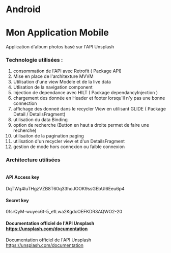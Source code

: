 # Android


# Mon Application Mobile 

Application d'album photos basé sur l'API Unsplash 

### Technologie utilisées :

1. consommation de l'API avec Retrofit ( Package API)
2. Mise en place de l'architexture MVVM 
3. Utilisation d'une view Modele et de la live data
4. Utlisation de la  navigation component 
5. Injection de dependance avec HILT ( Package dependancyInjection )
6. chargement des donnée en Header et footer lorsqu'il n'y pas une bonne connection
7. affichage des donneé dans le recycler View en utilisant GLIDE ( Package Detail / DetailsFragment)
8. utilisation du data Binding
9. option de recherche (Button en haut a droite permet de faire une recherche)
10. utilisaiton de la pagination paging
11. utilisation d'un recycler view et d'un DetailsFragment
12. gestion de mode hors connexion ou faible connexion


### Architecture utilisées

<img src="https://codefirst.iut.uca.fr/git/mamadou_elaphi.arafa/Android/src/branch/master/imagevm/capture-android.png" alt=""/>
 
#### API Access key 
DqTWq4IuTHgzVZB8T60q33hoJOOK9ssGEbUl6Eeu6p4

#### Secret key
 0fsrQyM-wuyec6t-5_e1Lwa2KgdcOEFKDR3AQWO2-20

#### Documentation officiel de l'API Unsplash https://unsplash.com/documentation
Documentation officiel de l'API Unsplash https://unsplash.com/documentation



